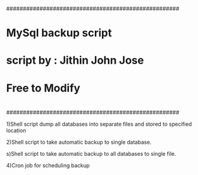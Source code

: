 ####################################################
#                                                  #
#                                                  #
#          MySql backup script                     #
#      script by : Jithin John Jose                #
#            Free to Modify                        #
#                                                  #
####################################################


1)Shell script dump all databases into separate files and stored to specified location


2)Shell script to take automatic backup to single database.


s)Shell script to take automatic backup to all databases to single file.


4)Cron job for scheduling backup
